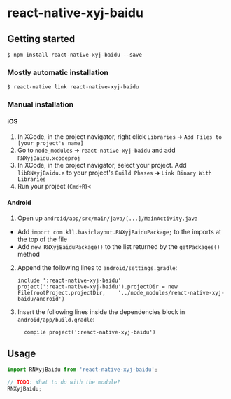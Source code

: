 
# react-native-xyj-baidu

## Getting started

`$ npm install react-native-xyj-baidu --save`

### Mostly automatic installation

`$ react-native link react-native-xyj-baidu`

### Manual installation


#### iOS

1. In XCode, in the project navigator, right click `Libraries` ➜ `Add Files to [your project's name]`
2. Go to `node_modules` ➜ `react-native-xyj-baidu` and add `RNXyjBaidu.xcodeproj`
3. In XCode, in the project navigator, select your project. Add `libRNXyjBaidu.a` to your project's `Build Phases` ➜ `Link Binary With Libraries`
4. Run your project (`Cmd+R`)<

#### Android

1. Open up `android/app/src/main/java/[...]/MainActivity.java`
  - Add `import com.kll.basiclayout.RNXyjBaiduPackage;` to the imports at the top of the file
  - Add `new RNXyjBaiduPackage()` to the list returned by the `getPackages()` method
2. Append the following lines to `android/settings.gradle`:
  	```
  	include ':react-native-xyj-baidu'
  	project(':react-native-xyj-baidu').projectDir = new File(rootProject.projectDir, 	'../node_modules/react-native-xyj-baidu/android')
  	```
3. Insert the following lines inside the dependencies block in `android/app/build.gradle`:
  	```
      compile project(':react-native-xyj-baidu')
  	```


## Usage
```javascript
import RNXyjBaidu from 'react-native-xyj-baidu';

// TODO: What to do with the module?
RNXyjBaidu;
```
  